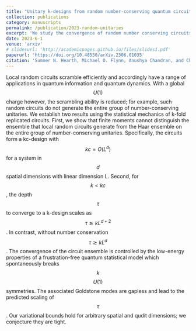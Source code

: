 ```yaml
---
title: "Unitary k-designs from random number-conserving quantum circuits"
collection: publications
category: manuscripts
permalink: /publication/2023-random-unitaries
excerpt: 'We study the convergence of random number conserving circuits.'
date: 2023-6-1
venue: 'arxiv'
# slidesurl: 'http://academicpages.github.io/files/slides1.pdf'
paperurl: 'https://doi.org/10.48550/arXiv.2306.01035'
citation: 'Sumner N. Hearth, Michael O. Flynn, Anushya Chandran, and Chris R. Laumann <i>arXiv:2306.01035</i>'
---
```


Local random circuits scramble efficiently and accordingly have a range of applications in quantum information and quantum dynamics. 
With a global $$U(1)$$ charge however, the scrambling ability is reduced; for example, such random circuits do not generate the entire group of number-conserving unitaries. 
We establish two results using the statistical mechanics of k-fold replicated circuits. 
First, we show that finite moments cannot distinguish the ensemble that local random circuits generate from the Haar ensemble on the entire group of number-conserving unitaries. 
Specifically, the circuits form a kc-design with $$kc = O(L^d)$$ for a system in $$d$$ spatial dimensions with linear dimension L. 
Second, for $$k < kc$$, the depth $$\tau$$ to converge to a k-design scales as $$\tau \gtrsim kL^{d+2}$$. 
In contrast, without number conservation $$\tau \gtrsim kL^d$$. 
The convergence of the circuit ensemble is controlled by the low-energy properties of a frustration-free quantum statistical model which spontaneously breaks $$k$$ $$U(1)$$ symmetries. 
The associated Goldstone modes are gapless and lead to the predicted scaling of $$\tau$$.
Our variational bounds hold for arbitrary spatial and qudit dimensions; we conjecture they are tight.